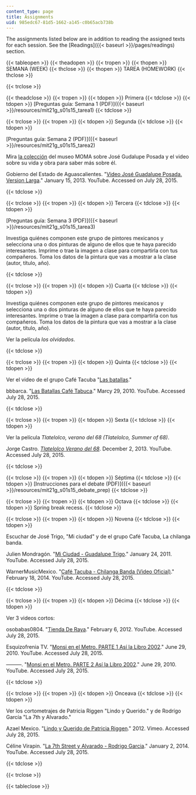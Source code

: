 ```yaml
---
content_type: page
title: Assignments
uid: 985edc67-81d5-1662-a145-c0b65acb738b
---
```


The assignments listed below are in addition to reading the assigned texts for each session. See the [Readings]({{< baseurl >}}/pages/readings) section.

{{< tableopen >}}
{{< theadopen >}}
{{< tropen >}}
{{< thopen >}}
SEMANA (WEEK)
{{< thclose >}}
{{< thopen >}}
TAREA (HOMEWORK)
{{< thclose >}}

{{< trclose >}}

{{< theadclose >}}
{{< tropen >}}
{{< tdopen >}}
Primera
{{< tdclose >}}
{{< tdopen >}}
[Preguntas guía: Semana 1 (PDF)]({{< baseurl >}}/resources/mit21g_s01s15_tarea1)
{{< tdclose >}}

{{< trclose >}}
{{< tropen >}}
{{< tdopen >}}
Segunda
{{< tdclose >}}
{{< tdopen >}}


[Preguntas guía: Semana 2 (PDF)]({{< baseurl >}}/resources/mit21g_s01s15_tarea2)

Mira [la colección](http://www.moma.org/collection/artists/4707?locale=en) del museo MOMA sobre José Gudalupe Posada y el video sobre su vida y obra para saber más sobre él.

Gobierno del Estado de Aguascalientes. "[Video José Guadalupe Posada. Version Larga](https://youtube.com/watch?v=sYdynppHjec)." January 15, 2013. YouTube. Accessed on July 28, 2015. 


{{< tdclose >}}

{{< trclose >}}
{{< tropen >}}
{{< tdopen >}}
Tercera
{{< tdclose >}}
{{< tdopen >}}


[Preguntas guía: Semana 3 (PDF)]({{< baseurl >}}/resources/mit21g_s01s15_tarea3)

Investiga quiénes componen este grupo de pintores mexicanos y selecciona una o dos pinturas de alguno de ellos que te haya parecido interesantes. Imprime o trae la imagen a clase para compartirla con tus compañeros. Toma los datos de la pintura que vas a mostrar a la clase (autor, título, año).


{{< tdclose >}}

{{< trclose >}}
{{< tropen >}}
{{< tdopen >}}
Cuarta
{{< tdclose >}}
{{< tdopen >}}


Investiga quiénes componen este grupo de pintores mexicanos y selecciona una o dos pinturas de alguno de ellos que te haya parecido interesantes. Imprime o trae la imagen a clase para compartirla con tus compañeros. Toma los datos de la pintura que vas a mostrar a la clase (autor, título, año).

Ver la película _los olvidados_.


{{< tdclose >}}

{{< trclose >}}
{{< tropen >}}
{{< tdopen >}}
Quinta
{{< tdclose >}}
{{< tdopen >}}


Ver el video de el grupo Café Tacuba "[Las batallas](https://www.youtube.com/watch?v=h-nWcL8ET9I)."

bbbarca. "[Las Batallas Café Tabuca](https://youtube.com/watch?v=h-nWcL8ET9I)." Marcy 29, 2010. YouTube. Accessed July 28, 2015. 


{{< tdclose >}}

{{< trclose >}}
{{< tropen >}}
{{< tdopen >}}
Sexta
{{< tdclose >}}
{{< tdopen >}}


Ver la película _Tlatelolco, verano del 68 (Tlatelolco, Summer of 68)_.

Jorge Castro. _[Tlatelolco Verano del 68](http://www.youtube.com/watch?v=FCRT5MBN_hE)_. December 2, 2013. YouTube. Accessed July 28, 2015.


{{< tdclose >}}

{{< trclose >}}
{{< tropen >}}
{{< tdopen >}}
Séptima
{{< tdclose >}}
{{< tdopen >}}
[Instrucciones para el debate (PDF)]({{< baseurl >}}/resources/mit21g_s01s15_debate_prep)
{{< tdclose >}}

{{< trclose >}}
{{< tropen >}}
{{< tdopen >}}
Octava
{{< tdclose >}}
{{< tdopen >}}
Spring break recess.
{{< tdclose >}}

{{< trclose >}}
{{< tropen >}}
{{< tdopen >}}
Novena
{{< tdclose >}}
{{< tdopen >}}


Escuchar de José Trigo, "Mi ciudad" y de el grupo Café Tacuba, La chilanga banda.

Julien Mondragón. "[Mi Ciudad - Guadalupe Trigo](https://youtube.com/watch?v=ZNDaDi2x1PA&feature=youtu.be)." January 24, 2011. YouTube. Accessed July 28, 2015. 

WarnerMusicMexico. "[Café Tacuba - Chilanga Banda (Video Oficial)](https://youtube.com/watch?v=bKjn26agAEs&feature=youtu.be)." February 18, 2014. YouTube. Accessed July 28, 2015. 


{{< tdclose >}}

{{< trclose >}}
{{< tropen >}}
{{< tdopen >}}
Décima
{{< tdclose >}}
{{< tdopen >}}


Ver 3 videos cortos:

osobabas0804. "[Tienda De Raya](https://www.youtube.com/watch?v=Fz2tIwVoX0w&feature=youtu.be)." February 6, 2012. YouTube. Accessed July 28, 2015. 

Esquizofrenia TV. "[Monsi en el Metro. PARTE 1 Así la Libro 2002](https://www.youtube.com/watch?v=Yf5oUdGxfO8&feature=youtu.be)." June 29, 2010. YouTube. Accessed July 28, 2015. 

———. "[Monsi en el Metro. PARTE 2 Así la Libro 2002](https://www.youtube.com/watch?v=8zCKSiOAPRs&feature=youtu.be)." June 29, 2010. YouTube. Accessed July 28, 2015. 


{{< tdclose >}}

{{< trclose >}}
{{< tropen >}}
{{< tdopen >}}
Onceava
{{< tdclose >}}
{{< tdopen >}}


Ver los cortometrajes de Patricia Riggen "Lindo y Querido." y de Rodrígo García "La 7th y Alvarado."

Azael Mexico. "[Lindo y Querido de Patricia Riggen](http://vimeo.com/27229241)." 2012. Vimeo. Accessed July 28, 2015.

Céline Virapin. "[La 7th Street y Alvarado - Rodrigo Garcia](https://www.youtube.com/watch?v=5CTMoygNOJQ&feature=youtu.be)." January 2, 2014. YouTube. Accessed July 28, 2015. 


{{< tdclose >}}

{{< trclose >}}

{{< tableclose >}}